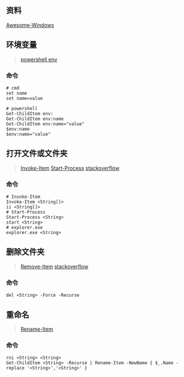 ## 资料
[Awesome-Windows](https://github.com/Awesome-Windows/Awesome)


## 环境变量
> [powershell env](https://docs.microsoft.com/zh-cn/powershell/module/microsoft.powershell.core/about/about_environment_variables)
### 命令
```shell
# cmd
set name
set name=value
```
```shell
# powershell
Get-ChildItem env:
Get-ChildItem env:name
Get-ChildItem env:name="value"
$env:name
$env:name="value"
```

## 打开文件或文件夹
> [Invoke-Item](https://docs.microsoft.com/en-us/powershell/module/microsoft.powershell.management/invoke-item)
> [Start-Process](https://docs.microsoft.com/en-us/powershell/module/microsoft.powershell.management/start-process)
> [stackoverflow](https://stackoverflow.com/questions/8471106/how-to-open-a-folder-within-powershell)
### 命令
```shell
# Invoke-Item
Invoke-Item <String[]>
ii <String[]>
# Start-Process
Start-Process <String>
start <String>
# explorer.exe
explorer.exe <String>
```

## 删除文件夹
> [Remove-Item](https://docs.microsoft.com/en-us/powershell/module/microsoft.powershell.management/remove-item)
> [stackoverflow](https://stackoverflow.com/questions/186737/whats-the-fastest-way-to-delete-a-large-folder-in-windows)
### 命令
```shell
del <String> -Force -Recurse
```

## 重命名
> [Rename-Item](https://docs.microsoft.com/en-us/powershell/module/microsoft.powershell.management/rename-item)
### 命令
```shell
rni <String> <String>
Get-ChildItem <String> -Recurse | Rename-Item -NewName { $_.Name -replace '<String>','<String>' }
```